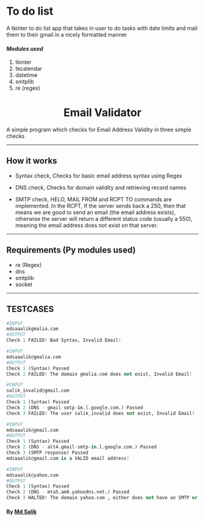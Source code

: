 # To do list
 A tkinter to do list app that takes in user to do tasks with date limits and mail them to their gmail in a nicely formatted manner

#### ***Modules used***
 1. tkinter
 2. tkcalendar
 3. datetime
 4. smtplib
 5. re (regex)

<h1 align="center">Email Validator</h1>
A simple program which checks for Email Address Validity in three simple checks

---------------------------------------------------------------------
## How it works

- Syntax check, Checks for basic email address syntax using Regex

- DNS check, Checks for domain validity and retrieving record names

- SMTP check, HELO, MAIL FROM and RCPT TO commands are implemented. In the RCPT, If the server sends back a 250, then that means we are good to send an email (the email address exists), otherwise the server will return a different status code (usually a 550), meaning the email address does not exist on that server.

---------------------------------------------------------------------
## Requirements (Py modules used)
- re (Regex)
- dns
- smtplib
- socket

---------------------------------------------------------------------
## TESTCASES
```python
#INPUT
mdsaaalikgmalia.com
#OUTPUT
Check 1 FAILED! Bad Syntax, Invalid Email!
```
```python
#INPUT
mdsaaalik@gmalia.com
#OUTPUT
Check 1 (Syntax) Passed
Check 2 FAILED! The domain gmalia.com does not exist, Invalid Email!
```
```python
#INPUT
salik_invalid@gmail.com
#OUTPUT
Check 1 (Syntax) Passed
Check 2 (DNS - gmail-smtp-in.l.google.com.) Passed
Check 3 FAILED! The user salik_invalid does not exist, Invalid Email!
```
```python
#INPUT
mdsaaalik@gmail.com
#OUTPUT
Check 1 (Syntax) Passed
Check 2 (DNS - alt4.gmail-smtp-in.l.google.com.) Passed
Check 3 (SMTP response) Passed
mdsaaalik@gmail.com is a VALID email address!
```
```python
#INPUT
mdsaaalik@yahoo.com
#OUTPUT
Check 1 (Syntax) Passed
Check 2 (DNS - mta5.am0.yahoodns.net.) Passed
Check 3 HALTED! The domain yahoo.com , either does not have an SMTP or have restricted access through external scripts
```

#### By [Md Salik](https://github.com/saaalik)
